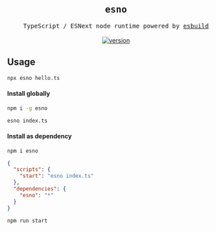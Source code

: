 <h2 align='center'>
<samp>esno</samp>
</h2>

<p align='center'>
  <samp>TypeScript / ESNext node runtime powered by <a href='https://github.com/evanw/esbuild'>esbuild</a></samp>
<br>
<br>
<a href='https://www.npmjs.com/package/esno'>
<img src='https://img.shields.io/npm/v/esno?color=333&labelColor=555&style=flat-square' alt='version'/>
</a>
</p>

## Usage

```bash
npx esno hello.ts
```

#### Install globally

```bash
npm i -g esno

esno index.ts
```

#### Install as dependency

```bash
npm i esno
```

```json
{
  "scripts": {
    "start": "esno index.ts"
  },
  "dependencies": {
    "esno": "*"
  }
}
```

```bash
npm run start
```
